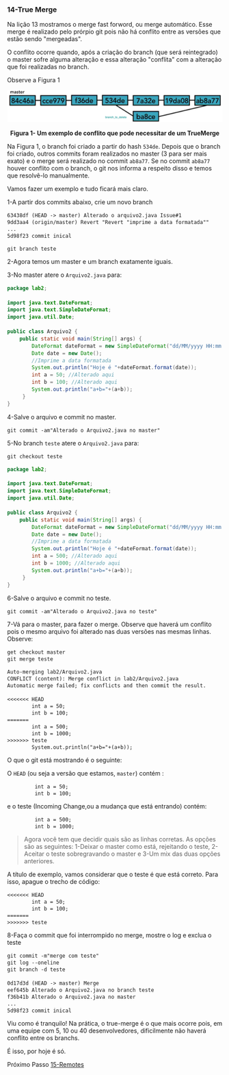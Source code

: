 ### 14-True Merge

Na lição 13 mostramos o merge fast forword, ou merge automático. Esse merge é realizado pelo prórpio git pois não há conflito entre as versões que estão sendo "mergeadas". 

O conflito ocorre quando, após a criação do branch (que será reintegrado) o master sofre alguma alteração e essa alteração "conflita" com a alteração que foi realizadas no branch.


Observe a Figura 1

<p align="center">
  <img src="../imagens/TrueMerge.png" alt="Um exemplo de conflito que pode necessitar de um TrueMerge">
</p>
<p align="center">
   <strong>Figura 1- Um exemplo de conflito que pode necessitar de um TrueMerge</strong> 
</p>

Na Figura 1, o branch foi criado a partir do hash `534de`. Depois que o branch foi criado, outros commits foram realizados no master (3 para ser mais exato) e o merge será realizado no commit `ab8a77`. Se no commit `ab8a77` houver conflito com o branch, o git nos informa a respeito disso e temos que resolvê-lo manualmente.

Vamos fazer um exemplo e tudo ficará mais claro.

1-A partir dos commits abaixo, crie um novo branch

```
63438df (HEAD -> master) Alterado o arquivo2.java Issue#1
9dd3aa4 (origin/master) Revert "Revert "imprime a data formatada""
...
5d98f23 commit inical
```

```
git branch teste
```
2-Agora temos um master e um branch exatamente iguais.

3-No master atere o `Arquivo2.java` para:

```java
package lab2;

import java.text.DateFormat;
import java.text.SimpleDateFormat;
import java.util.Date;

public class Arquivo2 {
    public static void main(String[] args) {
        DateFormat dateFormat = new SimpleDateFormat("dd/MM/yyyy HH:mm:ss");
        Date date = new Date();
        //Imprime a data formatada
        System.out.println("Hoje é "+dateFormat.format(date));
        int a = 50; //Alterado aqui
        int b = 100; //Alterado aqui
        System.out.println("a+b="+(a+b));
     }
}
```
4-Salve o arquivo e commit no master.

```
git commit -am"Alterado o Arquivo2.java no master"
```


5-No branch `teste` atere o `Arquivo2.java` para:

```
git checkout teste
```


```java
package lab2;

import java.text.DateFormat;
import java.text.SimpleDateFormat;
import java.util.Date;

public class Arquivo2 {
    public static void main(String[] args) {
        DateFormat dateFormat = new SimpleDateFormat("dd/MM/yyyy HH:mm:ss");
        Date date = new Date();
        //Imprime a data formatada
        System.out.println("Hoje é "+dateFormat.format(date));
        int a = 500; //Alterado aqui
        int b = 1000; //Alterado aqui
        System.out.println("a+b="+(a+b));
     }
}
```

6-Salve o arquivo e commit no teste.

```
git commit -am"Alterado o Arquivo2.java no teste"
```

7-Vá para o master, para fazer o merge. Observe que haverá um conflito pois o mesmo arquivo foi alterado nas duas versões nas mesmas linhas. Observe:

```
get checkout master
git merge teste
```

```
Auto-merging lab2/Arquivo2.java
CONFLICT (content): Merge conflict in lab2/Arquivo2.java
Automatic merge failed; fix conflicts and then commit the result.

<<<<<<< HEAD
        int a = 50;
        int b = 100;
=======
        int a = 500;
        int b = 1000;
>>>>>>> teste
        System.out.println("a+b="+(a+b));
```
O que o git está mostrando é o seguinte:

O `HEAD` (ou seja a versão que estamos, `master`) contém :
```
         int a = 50;
         int b = 100;
```         

e o teste (Incoming Change,ou a mudança que está entrando) contém:
```
         int a = 500;
         int b = 1000;
``` 

> Agora você tem que decidir quais são as linhas corretas. As opções são as seguintes: 1-Deixar o master como está, rejeitando o teste, 2-Aceitar o teste sobregravando o master e 3-Um mix das duas opções anteriores.

A título de exemplo, vamos considerar que o teste é que está correto. Para isso, apague o trecho de código:

```
<<<<<<< HEAD
        int a = 50;
        int b = 100;
=======
>>>>>>> teste
```
8-Faça o commit que foi interrompido no merge, mostre o log e exclua o teste

```
git commit -m"merge com teste"
git log --oneline
git branch -d teste

0d17d3d (HEAD -> master) Merge
eef645b Alterado o Arquivo2.java no branch teste
f36b41b Alterado o Arquivo2.java no master
...
5d98f23 commit inical
```

Viu como é tranquilo! Na prática, o true-merge é o que mais ocorre pois, em uma equipe com 5, 10 ou 40 desenvolvedores, dificilmente não haverá conflito entre os branchs. 

É isso, por hoje é só.

Próximo Passo [15-Remotes](../15-Remotes/README.md)












